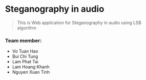 # Steganography in audio
>This is Web application for Steganography in audio using LSB algorithm

### Team member:
* Vo Tuan Hao
* Bui Chi Tung
* Lam Phat Tai
* Lam Hoang Khanh
* Nguyen Xuan Tinh
